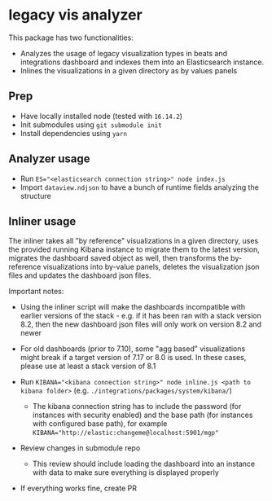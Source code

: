 # legacy vis analyzer

This package has two functionalities:
* Analyzes the usage of legacy visualization types in beats and integrations dashboard and indexes them into an Elasticsearch instance.
* Inlines the visualizations in a given directory as by values panels

## Prep

* Have locally installed node (tested with `16.14.2`)
* Init submodules using `git submodule init`
* Install dependencies using `yarn`

## Analyzer usage

* Run `ES="<elasticsearch connection string>" node index.js`
* Import `dataview.ndjson` to have a bunch of runtime fields analyzing the structure

## Inliner usage


The inliner takes all "by reference" visualizations in a given directory, uses the provided running Kibana instance to migrate them to the latest version, migrates the dashboard saved object as well, then transforms the by-reference visualizations into by-value panels, deletes the visualization json files and updates the dashboard json files.

Important notes:
* Using the inliner script will make the dashboards incompatible with earlier versions of the stack - e.g. if it has been ran with a stack version 8.2, then the new dashboard json files will only work on version 8.2 and newer
* For old dashboards (prior to 7.10), some "agg based" visualizations might break if a target version of 7.17 or 8.0 is used. In these cases, please use at least a stack version of 8.1

* Run `KIBANA="<kibana connection string>" node inline.js <path to kibana folder>` (e.g. `./integrations/packages/system/kibana/`)
  * The kibana connection string has to include the password (for instances with security enabled) and the base path (for instances with configured base path), for example `KIBANA="http://elastic:changeme@localhost:5901/mgp"`
* Review changes in submodule repo
  * This review should include loading the dashboard into an instance with data to make sure everything is displayed properly
* If everything works fine, create PR
